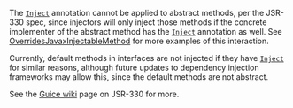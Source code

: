 The [`Inject`] annotation cannot be applied to abstract methods, per the JSR-330
spec, since injectors will only inject those methods if the concrete implementer
of the abstract method has the [`Inject`] annotation as well. See
[OverridesJavaxInjectableMethod] for more examples of this interaction.

Currently, default methods in interfaces are not injected if they have
[`Inject`] for similar reasons, although future updates to dependency injection
frameworks may allow this, since the default methods are not abstract.

See the [Guice wiki] page on JSR-330 for more.

[`Inject`]: http://javax-inject.github.io/javax-inject/api/javax/inject/Inject.html
[OverridesJavaxInjectableMethod]: OverridesJavaxInjectableMethod
[Guice wiki]: https://github.com/google/guice/wiki/JSR330
